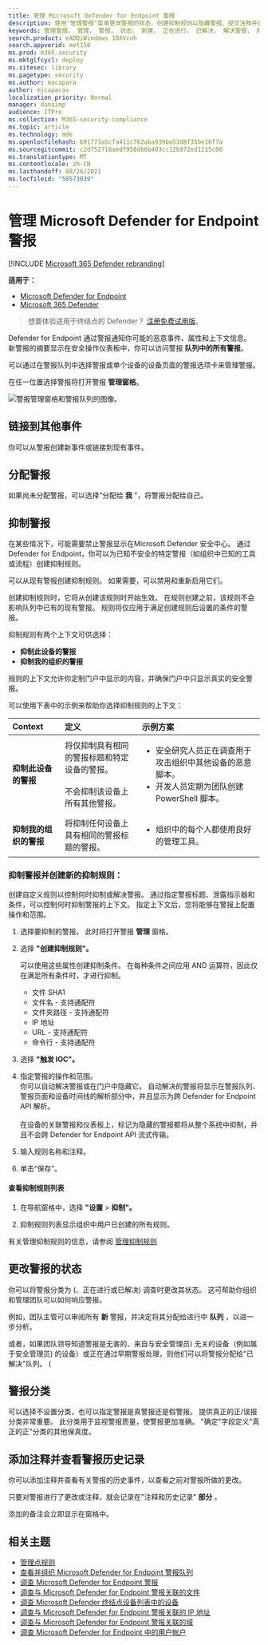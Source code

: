 ```yaml
---
title: 管理 Microsoft Defender for Endpoint 警报
description: 使用"管理警报"菜单更改警报的状态、创建抑制规则以隐藏警报、提交注释并查看单个警报的更改历史记录。
keywords: 管理警报， 管理， 警报， 状态， 新建， 正在进行， 已解决， 解决警报， 抑制， 抑制， 规则， 上下文， 历史记录， 注释， 更改
search.product: eADQiWindows 10XVcnh
search.appverid: met150
ms.prod: m365-security
ms.mktglfcycl: deploy
ms.sitesec: library
ms.pagetype: security
ms.author: macapara
author: mjcaparas
localization_priority: Normal
manager: dansimp
audience: ITPro
ms.collection: M365-security-compliance
ms.topic: article
ms.technology: mde
ms.openlocfilehash: b91773a5cfa411c762aba939ba53d8f35be16f7a
ms.sourcegitcommit: c2d752718aedf958db6b403cc12b972ed1215c00
ms.translationtype: MT
ms.contentlocale: zh-CN
ms.lasthandoff: 08/26/2021
ms.locfileid: "58573039"
---
```

# <a name="manage-microsoft-defender-for-endpoint-alerts"></a>管理 Microsoft Defender for Endpoint 警报

[!INCLUDE [Microsoft 365 Defender rebranding](../../includes/microsoft-defender.md)]

**适用于：**
- [Microsoft Defender for Endpoint](https://go.microsoft.com/fwlink/p/?linkid=2154037)
- [Microsoft 365 Defender](https://go.microsoft.com/fwlink/?linkid=2118804)


> 想要体验适用于终结点的 Defender？ [注册免费试用版](https://signup.microsoft.com/create-account/signup?products=7f379fee-c4f9-4278-b0a1-e4c8c2fcdf7e&ru=https://aka.ms/MDEp2OpenTrial?ocid=docs-wdatp-managealerts-abovefoldlink)。

Defender for Endpoint 通过警报通知你可能的恶意事件、属性和上下文信息。 新警报的摘要显示在安全操作仪表板中，你可以访问警报 **队列中的所有警报**。

可以通过在警报队列中选择警报或单个设备的设备页面的警报选项卡来管理警报。 

在任一位置选择警报将打开警报 **管理窗格**。

![警报管理窗格和警报队列的图像。](images/atp-alerts-selected.png)

## <a name="link-to-another-incident"></a>链接到其他事件
你可以从警报创建新事件或链接到现有事件。 

## <a name="assign-alerts"></a>分配警报
如果尚未分配警报，可以选择"分配给 **我** "，将警报分配给自己。


## <a name="suppress-alerts"></a>抑制警报
在某些情况下，可能需要禁止警报显示在Microsoft Defender 安全中心。 通过 Defender for Endpoint，你可以为已知不安全的特定警报（如组织中已知的工具或流程）创建抑制规则。

可以从现有警报创建抑制规则。 如果需要，可以禁用和重新启用它们。

创建抑制规则时，它将从创建该规则时开始生效。 在规则创建之前，该规则不会影响队列中已有的现有警报。 规则将仅应用于满足创建规则后设置的条件的警报。

抑制规则有两个上下文可供选择：

- **抑制此设备的警报**
- **抑制我的组织的警报**

规则的上下文允许你定制门户中显示的内容，并确保门户中只显示真实的安全警报。

可以使用下表中的示例来帮助你选择抑制规则的上下文：

| **Context**                           | **定义**                                                                                                                                              | **示例方案**                                                                                                                                                                                                  |
|:--------------------------------------|:------------------------------------------------------------------------------------------------------------------------------------------------------------|:-----------------------------------------------------------------------------------------------------------------------------------------------------------------------------------------------------------------------|
| **抑制此设备的警报**    | 将仅抑制具有相同的警报标题和特定设备的警报。 <br /><br />不会抑制该设备上所有其他警报。 | <ul><li>安全研究人员正在调查用于攻击组织中其他设备的恶意脚本。</li><li>开发人员定期为团队创建 PowerShell 脚本。</li></ul> |
| **抑制我的组织的警报** | 将抑制任何设备上具有相同的警报标题的警报。                                                                                         | <ul><li>组织中的每个人都使用良好的管理工具。</li></ul>                                                                                                                               |

### <a name="suppress-an-alert-and-create-a-new-suppression-rule"></a>抑制警报并创建新的抑制规则：
创建自定义规则以控制何时抑制或解决警报。 通过指定警报标题、泄露指示器和条件，可以控制何时抑制警报的上下文。 指定上下文后，您将能够在警报上配置操作和范围。 

1. 选择要抑制的警报。 此时将打开警报 **管理** 窗格。

2.  选择 **"创建抑制规则"。**

    可以使用这些属性创建抑制条件。 在每种条件之间应用 AND 运算符，因此仅在满足所有条件时，才进行抑制。
    
    * 文件 SHA1
    * 文件名 - 支持通配符
    * 文件夹路径 - 支持通配符
    * IP 地址
    * URL - 支持通配符
    * 命令行 - 支持通配符

3. 选择 **"触发 IOC"。**
    
4. 指定警报的操作和范围。 <br>
   你可以自动解决警报或在门户中隐藏它。 自动解决的警报将显示在警报队列、警报页面和设备时间线的解析部分中，并且显示为跨 Defender for Endpoint API 解析。 <br><br> 在设备的关联警报和仪表板上，标记为隐藏的警报都将从整个系统中抑制，并且不会跨 Defender for Endpoint API 流式传输。


5. 输入规则名称和注释。

6. 单击“保存”。

#### <a name="view-the-list-of-suppression-rules"></a>查看抑制规则列表

1. 在导航窗格中，选择 **"设置**  >  **抑制"。**

2. 抑制规则列表显示组织中用户已创建的所有规则。

有关管理抑制规则的信息，请参阅 [管理抑制规则](manage-suppression-rules.md)

## <a name="change-the-status-of-an-alert"></a>更改警报的状态

你可以将警报分类为 (、正在进行或已解决) 调查时更改其状态。  这可帮助你组织和管理团队可以如何响应警报。

例如，团队主管可以审阅所有 **新** 警报，并决定将其分配给进行中 **队列** ，以进一步分析。

或者，如果团队领导知道警报是无害的、来自与安全管理员) 无关的设备（例如属于安全管理员) 的设备）或正在通过早期警报处理，则他们可以将警报分配给"已解决"队列。 (



## <a name="alert-classification"></a>警报分类
可以选择不设置分类，也可以指定警报是真警报还是假警报。 提供真正的正/误报分类非常重要。 此分类用于监视警报质量，使警报更加准确。 "确定"字段定义"真正的正"分类的其他保真度。 

## <a name="add-comments-and-view-the-history-of-an-alert"></a>添加注释并查看警报历史记录
你可以添加注释并查看有关警报的历史事件，以查看之前对警报所做的更改。

只要对警报进行了更改或注释，就会记录在"注释和历史记录" **部分** 。

添加的备注会立即显示在窗格中。


## <a name="related-topics"></a>相关主题
- [管理点规则](manage-suppression-rules.md)
- [查看并组织 Microsoft Defender for Endpoint 警报队列](alerts-queue.md)
- [调查 Microsoft Defender for Endpoint 警报](investigate-alerts.md)
- [调查与 Microsoft Defender for Endpoint 警报关联的文件](investigate-files.md)
- [调查 Microsoft Defender 终结点设备列表中的设备](investigate-machines.md)
- [调查与 Microsoft Defender for Endpoint 警报关联的 IP 地址](investigate-ip.md)
- [调查与 Microsoft Defender for Endpoint 警报关联的域](investigate-domain.md)
- [调查 Microsoft Defender for Endpoint 中的用户帐户](investigate-user.md)
